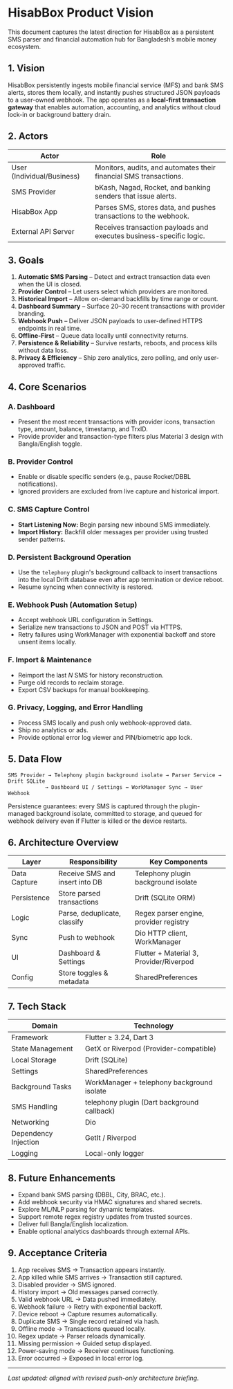 # HisabBox Product Vision

This document captures the latest direction for HisabBox as a persistent SMS parser and financial automation hub for Bangladesh’s mobile money ecosystem.

## 1. Vision

HisabBox persistently ingests mobile financial service (MFS) and bank SMS alerts, stores them locally, and instantly pushes structured JSON payloads to a user-owned webhook. The app operates as a **local-first transaction gateway** that enables automation, accounting, and analytics without cloud lock-in or background battery drain.

## 2. Actors

| Actor | Role |
| --- | --- |
| User (Individual/Business) | Monitors, audits, and automates their financial SMS transactions. |
| SMS Provider | bKash, Nagad, Rocket, and banking senders that issue alerts. |
| HisabBox App | Parses SMS, stores data, and pushes transactions to the webhook. |
| External API Server | Receives transaction payloads and executes business-specific logic. |

## 3. Goals

1. **Automatic SMS Parsing** – Detect and extract transaction data even when the UI is closed.
2. **Provider Control** – Let users select which providers are monitored.
3. **Historical Import** – Allow on-demand backfills by time range or count.
4. **Dashboard Summary** – Surface 20–30 recent transactions with provider branding.
5. **Webhook Push** – Deliver JSON payloads to user-defined HTTPS endpoints in real time.
6. **Offline-First** – Queue data locally until connectivity returns.
7. **Persistence & Reliability** – Survive restarts, reboots, and process kills without data loss.
8. **Privacy & Efficiency** – Ship zero analytics, zero polling, and only user-approved traffic.

## 4. Core Scenarios

### A. Dashboard
- Present the most recent transactions with provider icons, transaction type, amount, balance, timestamp, and TrxID.
- Provide provider and transaction-type filters plus Material 3 design with Bangla/English toggle.

### B. Provider Control
- Enable or disable specific senders (e.g., pause Rocket/DBBL notifications).
- Ignored providers are excluded from live capture and historical import.

### C. SMS Capture Control
- **Start Listening Now:** Begin parsing new inbound SMS immediately.
- **Import History:** Backfill older messages per provider using trusted sender patterns.

### D. Persistent Background Operation
- Use the `telephony` plugin's background callback to insert transactions into the local Drift database even after app termination or device reboot.
- Resume syncing when connectivity is restored.

### E. Webhook Push (Automation Setup)
- Accept webhook URL configuration in Settings.
- Serialize new transactions to JSON and POST via HTTPS.
- Retry failures using WorkManager with exponential backoff and store unsent items locally.

### F. Import & Maintenance
- Reimport the last _N_ SMS for history reconstruction.
- Purge old records to reclaim storage.
- Export CSV backups for manual bookkeeping.

### G. Privacy, Logging, and Error Handling
- Process SMS locally and push only webhook-approved data.
- Ship no analytics or ads.
- Provide optional error log viewer and PIN/biometric app lock.

## 5. Data Flow

```
SMS Provider → Telephony plugin background isolate → Parser Service → Drift SQLite
            → Dashboard UI / Settings ↔ WorkManager Sync → User Webhook
```

Persistence guarantees: every SMS is captured through the plugin-managed background isolate, committed to storage, and queued for webhook delivery even if Flutter is killed or the device restarts.

## 6. Architecture Overview

| Layer | Responsibility | Key Components |
| --- | --- | --- |
| Data Capture | Receive SMS and insert into DB | Telephony plugin background isolate |
| Persistence | Store parsed transactions | Drift (SQLite ORM) |
| Logic | Parse, deduplicate, classify | Regex parser engine, provider registry |
| Sync | Push to webhook | Dio HTTP client, WorkManager |
| UI | Dashboard & Settings | Flutter + Material 3, Provider/Riverpod |
| Config | Store toggles & metadata | SharedPreferences |

## 7. Tech Stack

| Domain | Technology |
| --- | --- |
| Framework | Flutter ≥ 3.24, Dart 3 |
| State Management | GetX or Riverpod (Provider-compatible) |
| Local Storage | Drift (SQLite) |
| Settings | SharedPreferences |
| Background Tasks | WorkManager + telephony background isolate |
| SMS Handling | telephony plugin (Dart background callback) |
| Networking | Dio |
| Dependency Injection | GetIt / Riverpod |
| Logging | Local-only logger |

## 8. Future Enhancements

- Expand bank SMS parsing (DBBL, City, BRAC, etc.).
- Add webhook security via HMAC signatures and shared secrets.
- Explore ML/NLP parsing for dynamic templates.
- Support remote regex registry updates from trusted sources.
- Deliver full Bangla/English localization.
- Enable optional analytics dashboards through external APIs.

## 9. Acceptance Criteria

1. App receives SMS → Transaction appears instantly.
2. App killed while SMS arrives → Transaction still captured.
3. Disabled provider → SMS ignored.
4. History import → Old messages parsed correctly.
5. Valid webhook URL → Data pushed immediately.
6. Webhook failure → Retry with exponential backoff.
7. Device reboot → Capture resumes automatically.
8. Duplicate SMS → Single record retained via hash.
9. Offline mode → Transactions queued locally.
10. Regex update → Parser reloads dynamically.
11. Missing permission → Guided setup displayed.
12. Power-saving mode → Receiver continues functioning.
13. Error occurred → Exposed in local error log.

---

_Last updated: aligned with revised push-only architecture briefing._

